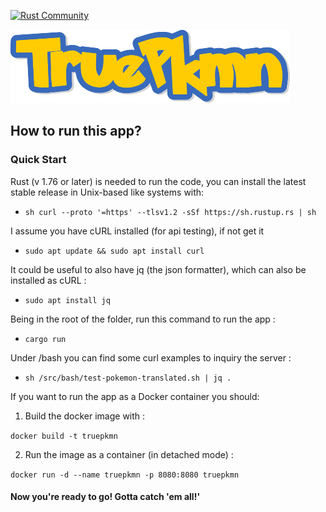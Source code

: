 [![Rust Community](https://img.shields.io/badge/Rust_Community%20-Join_us-brightgreen?style=plastic&logo=rust)](https://www.rust-lang.org/community)

![image info](truepkmn.png)


## How to run this app?

### Quick Start
Rust (v 1.76 or later) is needed to run the code, you can install the latest stable release  in Unix-based like systems with:

* ``` sh curl --proto '=https' --tlsv1.2 -sSf https://sh.rustup.rs | sh ```

I assume you have cURL installed (for api testing), if not get it 

* ``` sudo apt update && sudo apt install curl ```

It could be useful to also have jq (the json formatter), which can also be installed as cURL : 

* ``` sudo apt install jq ```

Being in the root of the folder, run this command to run the app :

* ``` cargo run  ```

Under /bash you can find some curl examples to inquiry the server : 


* ``` sh /src/bash/test-pokemon-translated.sh | jq .  ```



If you want to run the app as a Docker container you should:

1.  Build the docker image with : 

 ``` docker build -t truepkmn  ```

2.  Run the image as a container (in detached mode) :

``` docker run -d --name truepkmn -p 8080:8080 truepkmn ```

#### Now you're ready to go! Gotta catch 'em all!'